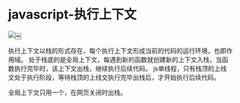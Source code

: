 # javascript-执行上下文

![](media/14893901056098/14893901312943.jpg)￼


执行上下文以栈的形式存在，每个执行上下文形成当前的代码的运行环境，也即作用域。
处于栈底的是全局上下文，每遇到新的函数就创建新的上下文入栈，当函数执行完毕时，该上下文出栈，继续执行后续代码。
js单线程，只有栈顶的上线文处于执行阶段，等待栈顶的上线文执行完毕出栈后，才开始执行后续代码。

全局上下文只用一个，在网页关闭时出栈。


